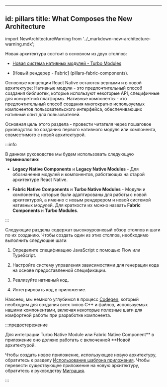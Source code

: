 

---
id: pillars
title: What Composes the New Architecture
---

import NewArchitectureWarning from '../\_markdown-new-architecture-warning.mdx';

<NewArchitectureWarning/>

Новая архитектура состоит в основном из двух столпов:



- [Новая система нативных модулей - Turbo Modules](pillars-turbomodules)

- [Новый рендерер - Fabric] (pillars-fabric-components).




Основные концепции React Native остаются верными и в новой архитектуре: Нативные модули - это предпочтительный способ создания библиотек, которые используют некоторые API, специфичные для конкретной платформы. Нативные компоненты - это предпочтительный способ создания многократно используемых компонентов пользовательского интерфейса, обеспечивающих нативный опыт для пользователей.




Основная цель этого раздела - провести читателя через пошаговое руководство по созданию первого нативного модуля или компонента, совместимого с новой архитектурой.




:::info

В данном руководстве мы будем использовать следующую **терминологию**:




- **Legacy Native Components** и **Legacy Native Modules** - Для обозначения модулей и компонентов, работающих на старой архитектуре React Native.

- **Fabric Native Components** и **Turbo Native Modules** - Модули и компоненты, которые были адаптированы для работы с новой архитектурой, а именно с новым рендерером и новой системой нативных модулей. Для краткости их можно назвать **Fabric Components** и **Turbo Modules**.




:::




Следующие разделы содержат высокоуровневый обзор столпов и шаги по их созданию. Чтобы создать один из этих столпов, необходимо выполнить следующие шаги:




1. Определите спецификацию JavaScript с помощью Flow или TypeScript.

1. Настройте систему управления зависимостями для генерации кода на основе предоставленной спецификации.

1. Реализуйте нативный код.

1. Интегрировать код в приложение.




Наконец, мы немного углубимся в процесс [Codegen](pillars-codegen), который необходим для создания всех типов C++ и файлов, используемых нашими компонентами, включая некоторые полезные шаги для комфортной работы при разработке компонента.




:::предостережение

Для интеграции Turbo Native Module или Fabric Native Component** в приложение оно должно работать с включенной **Новой архитектурой.

Чтобы создать новое приложение, использующее новую архитектуру, обратитесь к разделу [Использование шаблона приложения](use-app-template).
Чтобы перевести существующее приложение на новую архитектуру, обратитесь к руководству [Миграция](../new-architecture-intro).

:::

